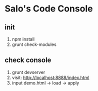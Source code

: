 # Salo's Code Console

## init
  1. npm install  
  2. grunt check-modules  

## check console
  1. grunt devserver  
  2. visit: <http://localhost:8888/index.html>  
  3. input demo.html -> load -> apply